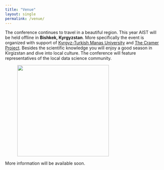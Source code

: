 ```yaml
---
title: "Venue"
layout: single
permalink: /venue/
---
```


The conference continues to travel in a beautiful region. This year AIST will be held offline in **Bishkek, Kyrgyzstan**. More specifically the event is organized with support of [Kyrgyz-Turkish Manas University](https://www.manas.edu.kg/en/index.php) and [The Cramer Project](https://thecramer.com/en/akylai). Besides the scientific knowledge you will enjoy a good season in Kirgizstan and dive into local culture. The conference will feature representatives of the local data science community.

<figure>
  <img width="300" src="/assets/images/bishkek2.JPG">
  <figcaption></figcaption>
</figure>


More information will be available soon.

